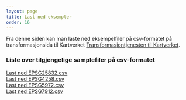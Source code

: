 ```yaml
---
layout: page
title: Last ned eksempler
order: 16
---
```


Fra denne siden kan man laste ned eksempelfiler på csv-formatet på transformasjonsida til Kartverket [Transformasjontjenesten til Kartverket]([https://proj.org/](https://transformasjon.kartverket.no/)).

### Liste over tilgjengelige samplefiler på csv-formatet

<a href="..\src\smaples\EPSG25832.csv">Last ned EPSG25832.csv</a><br>
<a href="..\src\smaples\EPSG4258.csv">Last ned EPSG4258.csv</a><br>
<a href="..\src\smaples\EPSG5972.csv">Last ned EPSG5972.csv</a><br>
<a href="..\src\smaples\EPSG7912.csv">Last ned EPSG7912.csv</a><br>
